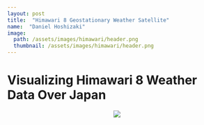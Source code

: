 ```yaml
---
layout: post
title:  "Himawari 8 Geostationary Weather Satellite"
name:  "Daniel Hoshizaki"
image:
  path: /assets/images/himawari/header.png
  thumbnail: /assets/images/himawari/header.png
---
```


# Visualizing Himawari 8 Weather Data Over Japan

<p align="center">
  <img src="/assets/images/himawari/himawari.gif" />
</p>

